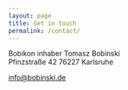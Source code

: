 ```yaml
---
layout: page
title: Get in touch
permalink: /contact/
---
```


Bobikon inhaber Tomasz Bobinski <br>
Pfinzstraße 42
76227 Karlsruhe

info@bobinski.de


